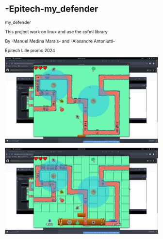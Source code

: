 # -Epitech-my_defender
my_defender

This project work on linux and use the csfml library

By -Manuel Medina Marais- and -Alexandre Antoniutti-

Epitech Lille promo 2024

![](picture_playing.png)

![](picture_playing_2.png)
